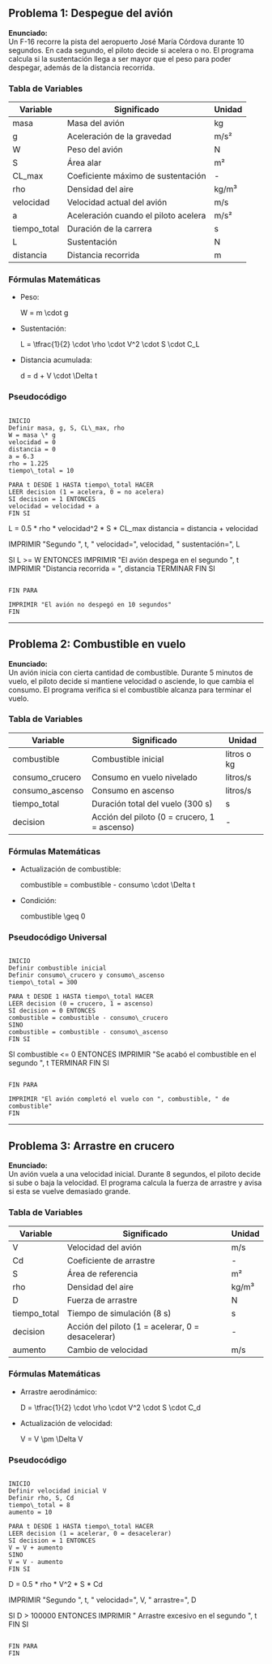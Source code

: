 ##  Problema 1: Despegue del avión

**Enunciado:**  
Un F-16 recorre la pista del aeropuerto José María Córdova durante 10 segundos. En cada segundo, el piloto decide si acelera o no. El programa calcula si la sustentación llega a ser mayor que el peso para poder despegar, además de la distancia recorrida.

###  Tabla de Variables
| Variable | Significado | Unidad |
|----------|-------------|--------|
| masa | Masa del avión | kg |
| g | Aceleración de la gravedad | m/s² |
| W | Peso del avión | N |
| S | Área alar | m² |
| CL_max | Coeficiente máximo de sustentación | - |
| rho | Densidad del aire | kg/m³ |
| velocidad | Velocidad actual del avión | m/s |
| a | Aceleración cuando el piloto acelera | m/s² |
| tiempo_total | Duración de la carrera | s |
| L | Sustentación | N |
| distancia | Distancia recorrida | m |

###  Fórmulas Matemáticas
- Peso:  
  
  W = m \cdot g
  

- Sustentación:  
  
  L = \tfrac{1}{2} \cdot \rho \cdot V^2 \cdot S \cdot C_L
  

- Distancia acumulada:  
  
  d = d + V \cdot \Delta t
  

###  Pseudocódigo 
```

INICIO
Definir masa, g, S, CL\_max, rho
W = masa \* g
velocidad = 0
distancia = 0
a = 6.3
rho = 1.225
tiempo\_total = 10

PARA t DESDE 1 HASTA tiempo\_total HACER
LEER decision (1 = acelera, 0 = no acelera)
SI decision = 1 ENTONCES
velocidad = velocidad + a
FIN SI

```
  L = 0.5 * rho * velocidad^2 * S * CL_max
  distancia = distancia + velocidad

  IMPRIMIR "Segundo ", t, " velocidad=", velocidad, " sustentación=", L

  SI L >= W ENTONCES
      IMPRIMIR "El avión despega en el segundo ", t
      IMPRIMIR "Distancia recorrida = ", distancia
      TERMINAR
  FIN SI
```

FIN PARA

IMPRIMIR "El avión no despegó en 10 segundos"
FIN

```

---

##  Problema 2: Combustible en vuelo

**Enunciado:**  
Un avión inicia con cierta cantidad de combustible. Durante 5 minutos de vuelo, el piloto decide si mantiene velocidad o asciende, lo que cambia el consumo. El programa verifica si el combustible alcanza para terminar el vuelo.

###  Tabla de Variables
| Variable | Significado | Unidad |
|----------|-------------|--------|
| combustible | Combustible inicial | litros o kg |
| consumo_crucero | Consumo en vuelo nivelado | litros/s |
| consumo_ascenso | Consumo en ascenso | litros/s |
| tiempo_total | Duración total del vuelo (300 s) | s |
| decision | Acción del piloto (0 = crucero, 1 = ascenso) | - |

###  Fórmulas Matemáticas
- Actualización de combustible:  
  
  combustible = combustible - consumo \cdot \Delta t
  
- Condición:  
  

  combustible \geq 0
  

###  Pseudocódigo Universal
```

INICIO
Definir combustible inicial
Definir consumo\_crucero y consumo\_ascenso
tiempo\_total = 300

PARA t DESDE 1 HASTA tiempo\_total HACER
LEER decision (0 = crucero, 1 = ascenso)
SI decision = 0 ENTONCES
combustible = combustible - consumo\_crucero
SINO
combustible = combustible - consumo\_ascenso
FIN SI

```
  SI combustible <= 0 ENTONCES
      IMPRIMIR "Se acabó el combustible en el segundo ", t
      TERMINAR
  FIN SI
```

FIN PARA

IMPRIMIR "El avión completó el vuelo con ", combustible, " de combustible"
FIN

```

---

##  Problema 3: Arrastre en crucero

**Enunciado:**  
Un avión vuela a una velocidad inicial. Durante 8 segundos, el piloto decide si sube o baja la velocidad. El programa calcula la fuerza de arrastre y avisa si esta se vuelve demasiado grande.

###  Tabla de Variables
| Variable | Significado | Unidad |
|----------|-------------|--------|
| V | Velocidad del avión | m/s |
| Cd | Coeficiente de arrastre | - |
| S | Área de referencia | m² |
| rho | Densidad del aire | kg/m³ |
| D | Fuerza de arrastre | N |
| tiempo_total | Tiempo de simulación (8 s) | s |
| decision | Acción del piloto (1 = acelerar, 0 = desacelerar) | - |
| aumento | Cambio de velocidad | m/s |

###  Fórmulas Matemáticas
- Arrastre aerodinámico:  
  
  D = \tfrac{1}{2} \cdot \rho \cdot V^2 \cdot S \cdot C_d
  

- Actualización de velocidad:  
  
  V = V \pm \Delta V
  

###  Pseudocódigo 
```

INICIO
Definir velocidad inicial V
Definir rho, S, Cd
tiempo\_total = 8
aumento = 10

PARA t DESDE 1 HASTA tiempo\_total HACER
LEER decision (1 = acelerar, 0 = desacelerar)
SI decision = 1 ENTONCES
V = V + aumento
SINO
V = V - aumento
FIN SI

```
  D = 0.5 * rho * V^2 * S * Cd

  IMPRIMIR "Segundo ", t, " velocidad=", V, " arrastre=", D

  SI D > 100000 ENTONCES
      IMPRIMIR " Arrastre excesivo en el segundo ", t
  FIN SI
```

FIN PARA
FIN